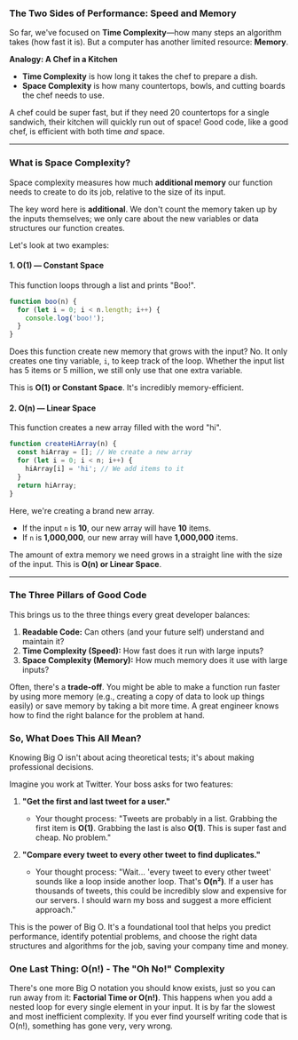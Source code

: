 ### The Two Sides of Performance: Speed and Memory

So far, we've focused on **Time Complexity**—how many steps an algorithm takes (how fast it is). But a computer has another limited resource: **Memory**.

**Analogy: A Chef in a Kitchen**

*   **Time Complexity** is how long it takes the chef to prepare a dish.
*   **Space Complexity** is how many countertops, bowls, and cutting boards the chef needs to use.

A chef could be super fast, but if they need 20 countertops for a single sandwich, their kitchen will quickly run out of space! Good code, like a good chef, is efficient with both time *and* space.

---

### What is Space Complexity?

Space complexity measures how much **additional memory** our function needs to create to do its job, relative to the size of its input.

The key word here is **additional**. We don't count the memory taken up by the inputs themselves; we only care about the new variables or data structures our function creates.

Let's look at two examples:

#### 1. O(1) — Constant Space

This function loops through a list and prints "Boo!".

```javascript
function boo(n) {
  for (let i = 0; i < n.length; i++) {
    console.log('boo!');
  }
}
```

Does this function create new memory that grows with the input? No. It only creates one tiny variable, `i`, to keep track of the loop. Whether the input list has 5 items or 5 million, we still only use that one extra variable.

This is **O(1) or Constant Space**. It's incredibly memory-efficient.

#### 2. O(n) — Linear Space

This function creates a new array filled with the word "hi".

```javascript
function createHiArray(n) {
  const hiArray = []; // We create a new array
  for (let i = 0; i < n; i++) {
    hiArray[i] = 'hi'; // We add items to it
  }
  return hiArray;
}
```

Here, we're creating a brand new array.
*   If the input `n` is **10**, our new array will have **10** items.
*   If `n` is **1,000,000**, our new array will have **1,000,000** items.

The amount of extra memory we need grows in a straight line with the size of the input. This is **O(n) or Linear Space**.

---

### The Three Pillars of Good Code

This brings us to the three things every great developer balances:

1.  **Readable Code:** Can others (and your future self) understand and maintain it?
2.  **Time Complexity (Speed):** How fast does it run with large inputs?
3.  **Space Complexity (Memory):** How much memory does it use with large inputs?

Often, there's a **trade-off**. You might be able to make a function run faster by using more memory (e.g., creating a copy of data to look up things easily) or save memory by taking a bit more time. A great engineer knows how to find the right balance for the problem at hand.

### So, What Does This All Mean?

Knowing Big O isn't about acing theoretical tests; it's about making professional decisions.

Imagine you work at Twitter. Your boss asks for two features:

1.  **"Get the first and last tweet for a user."**
    *   Your thought process: "Tweets are probably in a list. Grabbing the first item is **O(1)**. Grabbing the last is also **O(1)**. This is super fast and cheap. No problem."

2.  **"Compare every tweet to every other tweet to find duplicates."**
    *   Your thought process: "Wait... 'every tweet to every other tweet' sounds like a loop inside another loop. That's **O(n²)**. If a user has thousands of tweets, this could be incredibly slow and expensive for our servers. I should warn my boss and suggest a more efficient approach."

This is the power of Big O. It's a foundational tool that helps you predict performance, identify potential problems, and choose the right data structures and algorithms for the job, saving your company time and money.

### One Last Thing: O(n!) - The "Oh No!" Complexity

There's one more Big O notation you should know exists, just so you can run away from it: **Factorial Time or O(n!)**. This happens when you add a nested loop for every single element in your input. It is by far the slowest and most inefficient complexity. If you ever find yourself writing code that is O(n!), something has gone very, very wrong.
